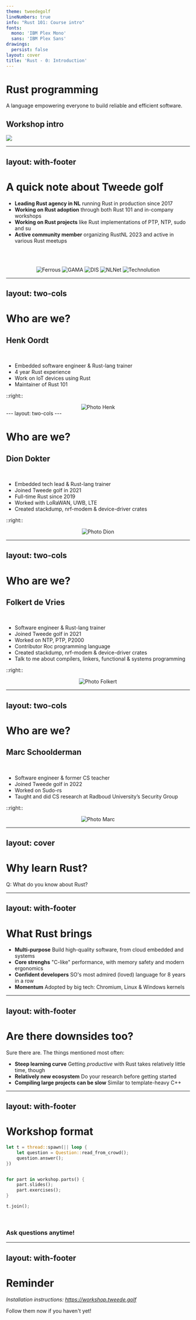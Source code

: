 ```yaml
---
theme: tweedegolf
lineNumbers: true
info: "Rust 101: Course intro"
fonts:
  mono: 'IBM Plex Mono'
  sans: 'IBM Plex Sans'
drawings:
  persist: false
layout: cover
title: 'Rust - 0: Introduction'
---
```



# Rust programming

A language empowering everyone
to build reliable and efficient software.

## Workshop intro
<img src="https://raw.githubusercontent.com/tweedegolf/slidev-theme-tweedegolf/1bc81d09e326fcecb531108a5a3bcd9e1856dd84/images/shield-large.png" class=bg-image>

---
layout: with-footer
---

# A quick note about Tweede golf

- **Leading Rust agency in NL** <span class="light">running Rust in production since 2017</span>
- **Working on Rust adoption** <span class="light">through both Rust 101 and in-company workshops</span>
- **Working on Rust projects** <span class="light">like Rust implementations of PTP, NTP, sudo and su</span>
- **Active community member** <span class="light">organizing RustNL 2023 and active in various Rust meetups</span>

<br/><br/>

<center>
  <img class="logo-small" src="https://tweedegolf.nl/06f290cc0f37.png" alt="Ferrous">
  <img class="logo-small" src="https://tweedegolf.nl/21df02fc203f.png" alt="GAMA">
  <img class="logo-small" src="https://tweedegolf.nl/0e1499aea7d7.jpg" alt="DIS">
  <img class="logo-small" src="https://tweedegolf.nl/ca5589b58a30.png" alt="NLNet">
  <img class="logo-small" src="https://tweedegolf.nl/1495c30ec80b.png" alt="Technolution">
</center>

---
layout: two-cols
---

# Who are we?

## Henk Oordt
<br/>

- Embedded software engineer & Rust-lang trainer
- 4 year Rust experience
- Work on IoT devices using Rust
- Maintainer of Rust 101

::right::
<center>
  <img class="face" src="https://tweedegolf.nl/images/henk.jpg" alt="Photo Henk"/>
</center>
---
layout: two-cols
---

# Who are we?

##  Dion Dokter
<br/>

- Embedded tech lead & Rust-lang trainer
- Joined Tweede golf in 2021
- Full-time Rust since 2019
- Worked with LoRaWAN, UWB, LTE
- Created stackdump, nrf-modem & device-driver crates

::right::
<center>
  <img class="face" src="https://tweedegolf.nl/images/dion.jpg" alt="Photo Dion"/>
</center>

---
layout: two-cols
---

# Who are we?

##  Folkert de Vries
<br/>

- Software engineer & Rust-lang trainer
- Joined Tweede golf in 2021
- Worked on NTP, PTP, P2000
- Contributor Roc programming language
- Created stackdump, nrf-modem & device-driver crates
- Talk to me about compilers, linkers, functional & systems programming

::right::
<center>
  <img class="face" src="https://tweedegolf.nl/images/folkert.jpg" alt="Photo Folkert"/>
</center>

---
layout: two-cols
---

# Who are we?

##  Marc Schoolderman
<br/>

- Software engineer & former CS teacher
- Joined Tweede golf in 2022
- Worked on Sudo-rs
- Taught and did CS research at Radboud University’s Security Group

::right::
<center>
  <img class="face" src="https://tweedegolf.nl/images/marcvoortgwebsite.jpg" alt="Photo Marc"/>
</center>


---
layout: cover
---

# Why learn Rust?


Q: What do you know about Rust?

---
layout: with-footer
---

# What Rust brings


- **Multi-purpose** <span class="light">Build high-quality software, from cloud embedded and systems</span>
- **Core strenghs** <span class="light">"C-like" performance, with memory safety and modern ergonomics</span>
- **Confident developers** <span class="light">SO's most admired (loved) language for 8 years in a row</span>
- **Momentum** <span class="light">Adopted by big tech: Chromium, Linux & Windows kernels</span>

---
layout: with-footer
---

# Are there downsides too?

Sure there are. The things mentioned most often:

- **Steep learning curve** <span class="light">Getting *productive* with Rust takes relatively little time, though</span>
- **Relatively new ecosystem** <span class="light">Do your research before getting started</span>
- **Compiling large projects can be slow** <span class="light">Similar to template-heavy C++</span>

---
layout: with-footer
---
# Workshop format

```rust
let t = thread::spawn(|| loop {
    let question = Question::read_from_crowd();
    question.answer();
})


for part in workshop.parts() {
    part.slides();
    part.exercises();
}

t.join();

```
<br/>

### Ask questions anytime!

---
layout: with-footer
---

# Reminder

*Installation instructions: <https://workshop.tweede.golf>*

Follow them now if you haven't yet!

